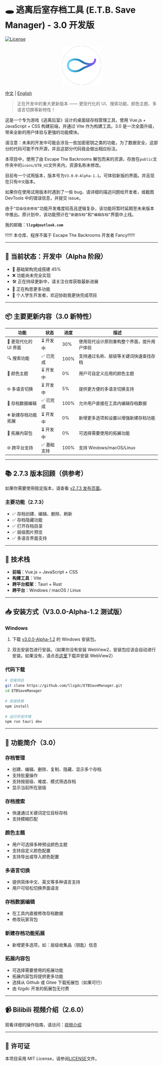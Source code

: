 # 🕳️ 逃离后室存档工具 (E.T.B. Save Manager) - 3.0 开发版

[![License](https://img.shields.io/badge/License-MIT-blue.svg)](LICENSE)

<p align="center">
  <img src="./src-tauri/icons/128x128.png" alt="icon">
</p>

[中文](#) | [English](./README.md)

> 正在开发中的重大更新版本 —— 更现代化的 UI、搜索功能、颜色主题、多语言切换等新特性！

这是一个专为游戏《逃离后室》设计的桌面级存档管理工具，使用 Vue.js + JavaScript + CSS 构建前端，并通过 Vite 作为构建工具。3.0 是一次全面升级，带来全新的用户体验与更强的功能模块。

请注意：未来的开发中可能会涉及一些加密密钥之类的功能，为了数据安全，这部分的代码可能不作开源，并且这部分代码我会做出相应标注。

本项目中，使用了由 Escape The Backrooms 解包而来的资源，存放在`public`文件夹中的`icons/ETB_UI`文件夹内，资源名称未修改。

目前有一个试用版本，版本号为`V3.0.0-Alpha-1.1`。可体验新版的界面。并且现在只有`中文`版本。

如果你在使用试用版本时遇到了一些 bug，请详细的描述问题给开发者，或截图 DevTools 中的错误信息，并提交 issue。

由于`“层级信息修改”`功能开发难度较高且逻辑复杂，该功能将暂时延期至未来版本中推出。原计划中，该功能预计在`“新建存档”`和`“编辑存档”`界面中上线。

我的邮箱：**`llzgd@outlook.com`**

‼️‼️‼️ 本仓库、程序不属于 Escape The Backrooms 开发者 Fancy‼️‼️‼️

---

## 🚧 当前状态：开发中（Alpha 阶段）

- 🔵 基础架构完成搭建 45%
- ❌ 功能尚未完全实现
- 🛠️ 正在持续更新中，请关注仓库获取最新进展
- 🧐 正在构思更多功能
- 🤯 个人学生开发者，欢迎协助我更快完成项目

---

## 📦 主要更新内容（3.0 新特性）

| 功能                  | 状态        | 进度 | 描述                                       |
| --------------------- | ----------- | ---- | ------------------------------------------ |
| 🎨 更现代化的 UI 界面 | ⏳ 开发中   | 30%  | 使用现代设计原则重构整个界面，提升用户体验 |
| 🔍 搜索功能           | ✅ 已完成   | 100% | 支持通过名称、层级等关键词快速查找存档     |
| 🎨 颜色主题           | ⏳ 开发中   | 0%   | 用户可自定义应用的颜色主题                 |
| 🌐 多语言切换         | ⏳ 开发中   | 5%   | 提供更方便的多语言切换支持                 |
| 💾 存档数据编辑       | ✅ 已完成   | 100% | 允许用户直接在工具内编辑存档数据           |
| ➕ 新建存档功能拓展   | ⏳ 开发中   | 0%   | 新增更多选项和设置以增强新建存档功能       |
| 📄 拓展内容包         | ⏳ 开发中   | 0%   | 可选择需要使用的拓展功能                   |
| 🌐 跨平台支持         | ✅ 基础支持 | 100% | 支持 Windows/macOS/Linux                   |

---

## 📚 2.7.3 版本回顾（供参考）

如果你需要使用稳定版本，请查看 [v2.7.3 发布页面](https://github.com/llzgdc/ETBSaveManager)。

### 主要功能（2.7.3）

- ✅ 存档创建、编辑、删除、刷新
- ✅ 存档隐藏功能
- ✅ 打开存档目录
- ✅ 层级图片预览
- ✅ 多语言界面支持

---

## 🧰 技术栈

- **前端**：Vue.js + JavaScript + CSS
- **构建工具**：Vite
- **跨平台框架**：Tauri + Rust
- **跨平台**：Windows / macOS / Linux

---

## 📥 安装方式（V3.0.0-Alpha-1.2 测试版）

### Windows

1. 下载 [v3.0.0-Alpha-1.2](https://github.com/llzgdc/ETBSaveManager/releases/tag/v3.0.0-Alpha-1.2) 的 Windows 安装包。

2. 双击安装包进行安装。（如果你没有安装 WebView2，安装包应该会自动进行安装。如果没有，请点击[这里](https://developer.microsoft.com/microsoft-edge/webview2)下载并安装 WebView2）

### 代码下载

```bash
# 克隆项目
git clone https://github.com/llzgdc/ETBSaveManager.git
cd ETBSaveManager

# 安装依赖
npm install

# 运行开发环境
npm run tauri dev
```

---

## 📖 功能简介（3.0）

### 存档管理

- 创建、编辑、删除、复制、隐藏、显示多个存档
- 支持批量操作
- 支持按层级、难度、模式筛选存档
- 显示当前所在层级

### 存档搜索

- 快速通过关键词定位目标存档
- 支持模糊匹配

### 颜色主题

- 用户可选择多种预设颜色主题
- 支持自定义颜色配置
- 支持导出或导入颜色配置

### 多语言切换

- 提供简体中文、英文等多种语言支持
- 用户可轻松切换界面语言

### 存档数据编辑

- 在工具内直接修改存档数据
- 修改玩家背包

### 新建存档功能拓展

- 新增更多选项，如：层级收集品（钥匙）信息

### 拓展内容包

- 可选择需要使用的拓展功能
- 拓展内容包将提供更多功能
- 选择从 Github 或 Gitee 下载拓展包（如果可行）
- 由 llzgdc 开发的拓展包无付费

---

## 📹 Bilibili 视频介绍（2.6.0）

观看详细的操作指南，请访问：[视频介绍](https://www.bilibili.com/video/BV1L3yeYzEfi)

---

## 📄 许可证

本项目采用 MIT License，请参阅[LICENSE](https://github.com/llzgdc/ETBSaveManager/blob/master/LICENSE)文件。
